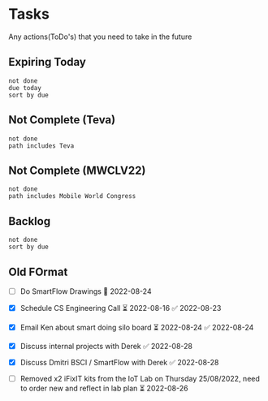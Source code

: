 # Tasks
Any actions(ToDo's) that you need to take in the future

## Expiring Today
```tasks
not done
due today
sort by due
```

## Not Complete (Teva)
```tasks
not done
path includes Teva
```

## Not Complete (MWCLV22)
```tasks
not done
path includes Mobile World Congress
```

## Backlog
```tasks
not done
sort by due
```

## Old FOrmat
- [ ] Do SmartFlow Drawings 📅 2022-08-24 
- [x] Schedule CS Engineering Call ⏳ 2022-08-16 ✅ 2022-08-23
- [x] Email Ken about smart doing silo board ⏳ 2022-08-24 ✅ 2022-08-24
- [x] Discuss internal projects with Derek ✅ 2022-08-28
- [x] Discuss Dmitri BSCI / SmartFlow with Derek ✅ 2022-08-28

- [ ] Removed x2 iFixIT kits from the IoT Lab on Thursday 25/08/2022, need to order new and reflect in lab plan ⏳ 2022-08-26 


